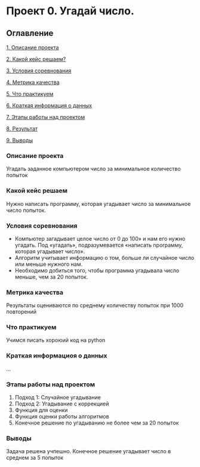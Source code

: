 # Проект 0. Угадай число.

## Оглавление
[1. Описание проекта](https://github.com/Melan777/MY_DataSciense/blob/main/project_0/README.md#%D0%BE%D0%BF%D0%B8%D1%81%D0%B0%D0%BD%D0%B8%D0%B5-%D0%BF%D1%80%D0%BE%D0%B5%D0%BA%D1%82%D0%B0)

[2. Какой кейс решаем?](https://github.com/Melan777/MY_DataSciense/tree/main/project_0/README.md#%D0%BA%D0%B0%D0%BA%D0%BE%D0%B9-%D0%BA%D0%B5%D0%B9%D1%81-%D1%80%D0%B5%D1%88%D0%B0%D0%B5%D0%BC)

[3. Условия соревнования](https://github.com/Melan777/MY_DataSciense/blob/main/project_0/README.md#%D1%83%D1%81%D0%BB%D0%BE%D0%B2%D0%B8%D1%8F-%D1%81%D0%BE%D1%80%D0%B5%D0%B2%D0%BD%D0%BE%D0%B2%D0%B0%D0%BD%D0%B8%D1%8F)

[4. Метрика качества](https://github.com/Melan777/MY_DataSciense/blob/main/project_0/README.md#%D0%BC%D0%B5%D1%82%D1%80%D0%B8%D0%BA%D0%B0-%D0%BA%D0%B0%D1%87%D0%B5%D1%81%D1%82%D0%B2%D0%B0)

[5. Что практикуем](https://github.com/Melan777/MY_DataSciense/blob/main/project_0/README.md#%D1%87%D1%82%D0%BE-%D0%BF%D1%80%D0%B0%D0%BA%D1%82%D0%B8%D0%BA%D1%83%D0%B5%D0%BC)

[6. Краткая информация о данных](https://github.com/Melan777/MY_DataSciense/blob/main/project_0/README.md#%D0%BA%D1%80%D0%B0%D1%82%D0%BA%D0%B0%D1%8F-%D0%B8%D0%BD%D1%84%D0%BE%D1%80%D0%BC%D0%B0%D1%86%D0%B8%D0%BE%D1%8F-%D0%BE-%D0%B4%D0%B0%D0%BD%D0%BD%D1%8B%D1%85)

[7. Этапы работы над проектом](https://github.com/Melan777/MY_DataSciense/blob/main/project_0/README.md#%D1%8D%D1%82%D0%B0%D0%BF%D1%8B-%D1%80%D0%B0%D0%B1%D0%BE%D1%82%D1%8B-%D0%BD%D0%B0%D0%B4-%D0%BF%D1%80%D0%BE%D0%B5%D0%BA%D1%82%D0%BE%D0%BC)

[8. Результат](https://github.com/Melan777/MY_DataSciense/blob/main/baseline.ipynb)

[9. Выводы](https://github.com/Melan777/MY_DataSciense/blob/main/project_0/README.md#%D0%B2%D1%8B%D0%B2%D0%BE%D0%B4%D1%8B)

### Описание проекта
Угадать заданное компьютером число за минимальное количество попыток

### Какой кейс решаем
Нужно написать программу, которая угадывает число за минимальное число попыток.

### Условия соревнования
- Компьютер загадывает целое число от 0 до 100» и нам его нужно угадать. Под «угадать», подразумевается «написать nporpaмму, которая угадывает число».
- Алгоритм учитывает информацию о том, больше ли случайное число или меньше нужного нам.
- Необходимо добиться того, чтобы программа угадывала число меньше, чем за 20 попыток.

### Метрика качества
Результаты оцениваются по среднему количеству попыток при 1000 повторений

### Что практикуем
Учимся писать хороюий код на python

### Краткая информациоя о данных
...

### Этапы работы над проектом
1. Подход 1: Случайное угадывание
2. Подход 2: Угадывание с коррекцией
3. Функция для оценки
4. Функция оценки работы алгоритмов
5. Конечное решение по угадыванию не более чем за 20 попыток

### Выводы
Задача решена учпешно.
Конечное решение угадывает число в среднем за 5 попыток
